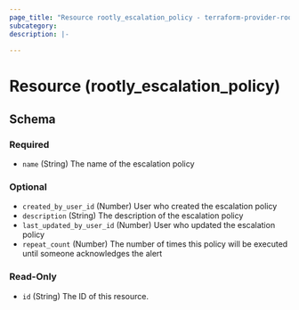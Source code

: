 ```yaml
---
page_title: "Resource rootly_escalation_policy - terraform-provider-rootly"
subcategory:
description: |-
    
---
```


# Resource (rootly_escalation_policy)





<!-- schema generated by tfplugindocs -->
## Schema

### Required

- `name` (String) The name of the escalation policy

### Optional

- `created_by_user_id` (Number) User who created the escalation policy
- `description` (String) The description of the escalation policy
- `last_updated_by_user_id` (Number) User who updated the escalation policy
- `repeat_count` (Number) The number of times this policy will be executed until someone acknowledges the alert

### Read-Only

- `id` (String) The ID of this resource.
